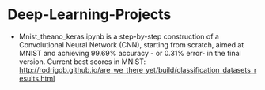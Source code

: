 # Deep-Learning-Projects

  - Mnist_theano_keras.ipynb is a step-by-step construction of a Convolutional Neural Network (CNN), starting from scratch, aimed at MNIST and achieving 99.69% accuracy - or 0.31% error- in the final version.
Current best scores in MNIST: http://rodrigob.github.io/are_we_there_yet/build/classification_datasets_results.html
